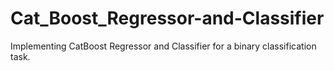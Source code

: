 # Cat_Boost_Regressor-and-Classifier

Implementing CatBoost Regressor and Classifier for a binary classification task.
